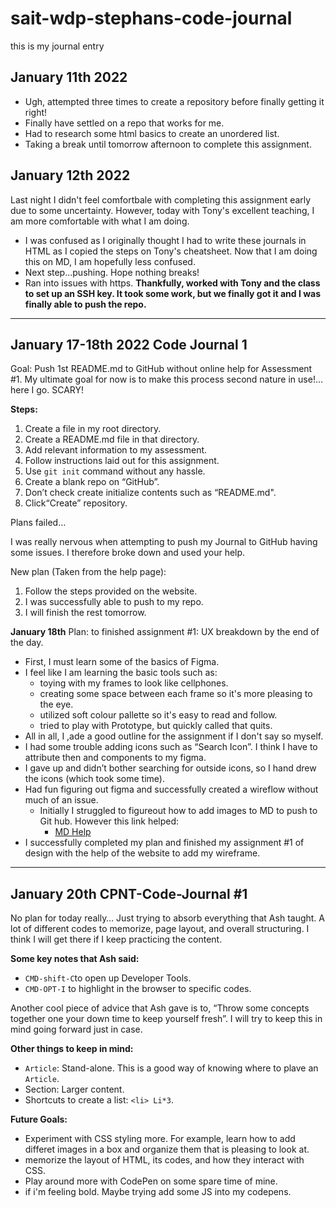# sait-wdp-stephans-code-journal
this is my journal entry 

## January 11th 2022 
- Ugh, attempted three times to create a repository before finally getting it right!
- Finally have settled on a repo that works for me.
- Had to research some html basics to create an unordered list.
- Taking a break until tomorrow afternoon to complete this assignment.

## January 12th 2022
Last night I didn't feel comfortbale with completing this assignment early due to some uncertainty. However, today with Tony's excellent teaching, I am more comfortable with what I am doing.
- I was confused as I originally thought I had to write these journals in HTML as I copied the steps on Tony's cheatsheet. Now that I am doing this on MD, I am hopefully less confused. 
- Next step...pushing. Hope nothing breaks!
- Ran into issues with https. **Thankfully, worked with Tony and the class to set up an SSH key. It took some work, but we finally got it and I was finally able to push the repo.**

---

## January 17-18th 2022 Code Journal 1

Goal: Push 1st README.md to GitHub without online help for Assessment #1. My ultimate goal for now is to make this process second nature in use!…here I go. SCARY!

**Steps:**
1. Create a file in my root directory.
2. Create a README.md file in that directory.
3. Add relevant information to my assessment.
4. Follow instructions laid out for this assignment.
5. Use `git init` command without any hassle.
6. Create a blank repo on “GitHub”.
7. Don’t check create initialize contents such as “README.md".
8. Click“Create” repository. 

Plans failed…

I was really nervous when attempting to push my Journal to GitHub having some issues. I therefore broke down and used your help.

New plan (Taken from the help page):

1. Follow the steps provided on the website.
2. I was successfully able to push to my repo.
3. I will finish the rest tomorrow.

**January 18th**
Plan: to finished assignment #1: UX  breakdown by the end of the day.
-	First, I must learn some of the basics of Figma.
  - I feel like I am learning the basic tools such as:
    - toying with my frames to look like cellphones.
    - creating some space between each frame so it's more pleasing to the eye.
    - utilized soft colour pallette so it's easy to read and follow.
    - tried to play with Prototype, but quickly called that quits.
  - All in all, I ,ade a good outline for the assignment if I don't say so myself.
  - I had some trouble adding icons such as “Search Icon”. I think I have to attribute then and components to my figma.
  - I gave up and didn’t bother searching for outside icons, so I hand drew the icons (which took some time).
- Had fun figuring out figma and successfully created a wireflow without much of an issue.
  - Initially I struggled to figureout how to add images to MD to push to Git hub. However this link helped:
    - [MD Help](https://docs.github.com/en/github/writing-on-github/getting-started-with-writing-and-formatting-on-github/basic-writing-and-formatting-syntax)
- I successfully completed my plan and finished my assignment #1 of design with the help of the website to add my wireframe.

---

## January 20th  **CPNT-Code-Journal #1** ##
No plan for today really… Just trying to absorb everything that Ash taught. A lot of different codes to memorize, page layout, and overall structuring. I think I will get there if I keep practicing the content.

**Some key notes that Ash said:**
-	`CMD-shift-C`to open up Developer Tools.
-	`CMD-OPT-I` to highlight in the browser to specific codes.

Another cool piece of advice that Ash gave is to, “Throw some concepts together one your down time to keep yourself fresh”. I will try to keep this in mind going forward just in case. 

**Other things to keep in mind:**
-	`Article`: Stand-alone. This is a good way of knowing where to plave an `Article`.
-	Section: Larger content.
-	Shortcuts to create a list: `<li> Li*3`.

**Future Goals:**
- Experiment with CSS styling more. For example, learn how to add differet images in a box and organize them that is pleasing to look at.
- memorize the layout of HTML, its codes, and how they interact with CSS. 
- Play around more with CodePen on some spare time of mine. 
- if i'm feeling bold. Maybe trying add some JS into my codepens.


